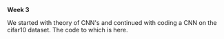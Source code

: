 **Week 3**

We started with theory of CNN's and continued with coding a CNN on the cifar10 dataset. The code to which is here.
